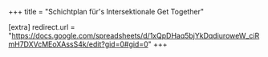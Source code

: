 +++
title = "Schichtplan für's Intersektionale Get Together"

[extra]
redirect.url = "https://docs.google.com/spreadsheets/d/1xQpDHaq5bjYkDqdiuroweW_ciRmH7DXVcMEoXAssS4k/edit?gid=0#gid=0"
+++
